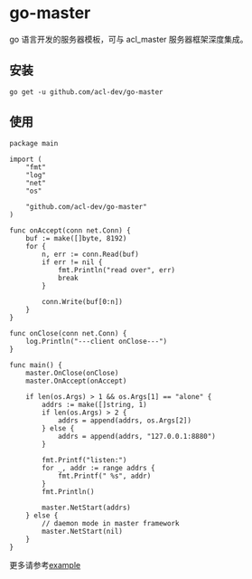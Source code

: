 # go-master
go 语言开发的服务器模板，可与 acl_master 服务器框架深度集成。


## 安装

	go get -u github.com/acl-dev/go-master


## 使用

    package main

    import (
        "fmt"
        "log"
        "net"
        "os"

        "github.com/acl-dev/go-master"
    )

    func onAccept(conn net.Conn) {
        buf := make([]byte, 8192)
        for {
            n, err := conn.Read(buf)
            if err != nil {
                fmt.Println("read over", err)
                break
            }

            conn.Write(buf[0:n])
        }
    }

    func onClose(conn net.Conn) {
        log.Println("---client onClose---")
    }

    func main() {
        master.OnClose(onClose)
        master.OnAccept(onAccept)

        if len(os.Args) > 1 && os.Args[1] == "alone" {
            addrs := make([]string, 1)
            if len(os.Args) > 2 {
                addrs = append(addrs, os.Args[2])
            } else {
                addrs = append(addrs, "127.0.0.1:8880")
            }

            fmt.Printf("listen:")
            for _, addr := range addrs {
                fmt.Printf(" %s", addr)
            }
            fmt.Println()

            master.NetStart(addrs)
        } else {
            // daemon mode in master framework
            master.NetStart(nil)
        }
    }


更多请参考[example](https://github.com/acl-dev/go-master/tree/master/examples/)


